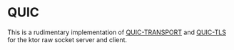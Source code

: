 # QUIC

This is a rudimentary implementation of [QUIC-TRANSPORT](https://datatracker.ietf.org/doc/html/rfc9000) and [QUIC-TLS](https://datatracker.ietf.org/doc/html/rfc9001) for the ktor raw socket server and client.
